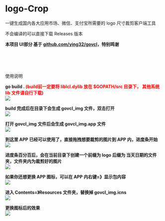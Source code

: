 # logo-Crop
一键生成国内各大应用市场、微信、支付宝所需要的 logo 尺寸裁剪客户端工具

不会编译的可以直接下载 Releases 版本

<b>本项目 UI部分 基于 <a href="https://github.com/ying32/govcl">github.com/ying32/govcl</a>，特别鸣谢</b>

<br/>
<br/>
<br/>
<br/>
使用说明 

<p>
    <b>go build . <b style="color: red;">(build前一定要将 liblcl.dylib 放在 $GOPATH/src 目录下， 其他系统 lib 文件请自行下载)</b></b>
    <br/>
    <img src="https://status.psd1403.com/uploads/govcl_img_001.png" style="max-width: 640px; max-height: 480px;"/>
</p>

<p>
    <b>build 完成后在目录下会生成 govcl_img 文件，双击打开</b>
    <br/>
    <img src="https://status.psd1403.com/uploads/govcl_img_002.png" style="max-width: 640px; max-height: 480px;"/>
</p>

<p>
    <b>打开 govcl_img 文件后会生成 govcl_img.app 文件</b>
    <br/>
    <img src="https://status.psd1403.com/uploads/govcl_img_003.png" style="max-width: 640px; max-height: 480px;"/>
</p>

<p>
    <b>到这里 APP 已经可以使用了，直接拖拽想要裁剪的图片到 APP 内，进度条开始</b>
    <br/>
    <img src="https://status.psd1403.com/uploads/govcl_img_006.png" style="max-width: 640px; max-height: 480px;"/>
</p>

<p>
    <b>进度条百分百后，会在当前目录下创建一个前缀为 logo 后缀为 当天日期的文件夹，文件夹内为裁剪好的图片</b>
    <br/>
    <img src="https://status.psd1403.com/uploads/govcl_img_007.png" style="max-width: 640px; max-height: 480px;"/>
</p>

<p>
    <b>如果你还想更换 APP 图标，可以在 APP 内右键=》显示包内容 </b>
    <br/>
    <img src="https://status.psd1403.com/uploads/govcl_img_004.png" style="max-width: 640px; max-height: 480px;"/>
</p>

<p>
    <b>进入 Contents=》Resources 文件夹，替换掉 govcl_img.icns</b>
    <br/>
    <img src="https://status.psd1403.com/uploads/govcl_img_005.png" style="max-width: 640px; max-height: 480px;"/>
</p>

<p>
    <b>更换图标后的效果</b>
    <br/>
    <img src="https://status.psd1403.com/uploads/govcl_img_008.png" style="max-width: 640px; max-height: 480px;"/>
</p>


